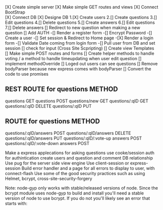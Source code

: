 [X] Create simple server
[X] Make simple GET routes and views
[X] Connect BootStrap  
[X] Connect DB
[X] Designe DB
1.[X] Create users
2.[] Create questions
3.[] Edit questions
4.[] Delete questions
5.[] Create answers
6.[] Edit questions
7.[] Delete answers
[] Redirect to new question when making a new question
[] Add AUTH
-[] Render a register form
-[] Encrypt Password
-[] Create a user
-[] Set session & Redirect to Home page -[X] Render a login form
-[] Validate Date coming from login form
-[] Pull user from DB and set session
[] check for input (Cross Site Scpripting)
[] Create view Templates
[] Make simple POST routes and forms
[] Create helper methods to handle voting / a method to handle timeupdating when user edit question
[] implement methodOverride
[] Loged out users can see questions
[] Remove bodyParser because new express comes with bodyParser
[] Convert the code to use promises

## REST ROUTE for questions METHOD

questions GET
questions POST
questions/new GET
questions/:qID GET
questions/:qID DELETE
questions/:qID PUT

## ROUTE for questions METHOD

questions/:qID/answers POST
questions/:qID/answers DELETE
questions/:qID/answers PUT
questions/:qID/:vote-up answers POST
questions/:qID/:vote-down answers POST

<!-- just Some ideas -->

Make a express applecations for asking questions
use cooke/session auth for authintication
create users and question and comment DB relationship
Use pug for the server side view engine
Use client-session or express-session
Build error handler and a page for all errors to display to user, with connect-flash
Use some of the good security practices such as using Helmet, bcrypt, cross-site-security-forgery

Note: node-gyp only works with stable/released versions of node. Since the bcrypt module uses node-gyp to build and install 
you'll need a stable version of node to use bcrypt. If you do not you'll likely see an error that starts with:
